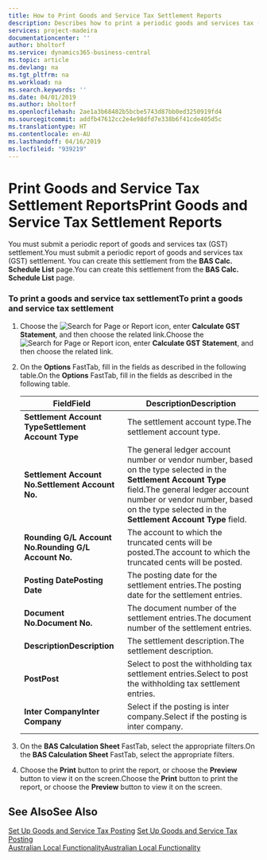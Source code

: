 ```yaml
---
title: How to Print Goods and Service Tax Settlement Reports
description: Describes how to print a periodic goods and services tax (GST) settlement.
services: project-madeira
documentationcenter: ''
author: bholtorf
ms.service: dynamics365-business-central
ms.topic: article
ms.devlang: na
ms.tgt_pltfrm: na
ms.workload: na
ms.search.keywords: ''
ms.date: 04/01/2019
ms.author: bholtorf
ms.openlocfilehash: 2ae1a3b68482b5bcbe5743d87bb0ed3250919fd4
ms.sourcegitcommit: addfb47612cc2e4e98dfd7e338b6f41cde405d5c
ms.translationtype: HT
ms.contentlocale: en-AU
ms.lasthandoff: 04/16/2019
ms.locfileid: "939219"
---
```

# <a name="print-goods-and-service-tax-settlement-reports"></a><span data-ttu-id="ac497-103">Print Goods and Service Tax Settlement Reports</span><span class="sxs-lookup"><span data-stu-id="ac497-103">Print Goods and Service Tax Settlement Reports</span></span>
<span data-ttu-id="ac497-104">You must submit a periodic report of goods and services tax (GST) settlement.</span><span class="sxs-lookup"><span data-stu-id="ac497-104">You must submit a periodic report of goods and services tax (GST) settlement.</span></span> <span data-ttu-id="ac497-105">You can create this settlement from the **BAS Calc. Schedule List** page.</span><span class="sxs-lookup"><span data-stu-id="ac497-105">You can create this settlement from the **BAS Calc. Schedule List** page.</span></span>  

### <a name="to-print-a-goods-and-service-tax-settlement"></a><span data-ttu-id="ac497-106">To print a goods and service tax settlement</span><span class="sxs-lookup"><span data-stu-id="ac497-106">To print a goods and service tax settlement</span></span>  
1.  <span data-ttu-id="ac497-107">Choose the ![Search for Page or Report](../../media/ui-search/search_small.png "Search for Page or Report icon") icon, enter **Calculate GST Statement**, and then choose the related link.</span><span class="sxs-lookup"><span data-stu-id="ac497-107">Choose the ![Search for Page or Report](../../media/ui-search/search_small.png "Search for Page or Report icon") icon, enter **Calculate GST Statement**, and then choose the related link.</span></span>  
2. <span data-ttu-id="ac497-108">On the **Options** FastTab, fill in the fields as described in the following table.</span><span class="sxs-lookup"><span data-stu-id="ac497-108">On the **Options** FastTab, fill in the fields as described in the following table.</span></span>  

    |<span data-ttu-id="ac497-109">Field</span><span class="sxs-lookup"><span data-stu-id="ac497-109">Field</span></span>|<span data-ttu-id="ac497-110">Description</span><span class="sxs-lookup"><span data-stu-id="ac497-110">Description</span></span>|  
    |---------------------------------|---------------------------------------|  
    |<span data-ttu-id="ac497-111">**Settlement Account Type**</span><span class="sxs-lookup"><span data-stu-id="ac497-111">**Settlement Account Type**</span></span>|<span data-ttu-id="ac497-112">The settlement account type.</span><span class="sxs-lookup"><span data-stu-id="ac497-112">The settlement account type.</span></span>|  
    |<span data-ttu-id="ac497-113">**Settlement Account No.**</span><span class="sxs-lookup"><span data-stu-id="ac497-113">**Settlement Account No.**</span></span>|<span data-ttu-id="ac497-114">The general ledger account number or vendor number, based on the type selected in the **Settlement Account Type** field.</span><span class="sxs-lookup"><span data-stu-id="ac497-114">The general ledger account number or vendor number, based on the type selected in the **Settlement Account Type** field.</span></span>|  
    |<span data-ttu-id="ac497-115">**Rounding G/L Account No.**</span><span class="sxs-lookup"><span data-stu-id="ac497-115">**Rounding G/L Account No.**</span></span>|<span data-ttu-id="ac497-116">The account to which the truncated cents will be posted.</span><span class="sxs-lookup"><span data-stu-id="ac497-116">The account to which the truncated cents will be posted.</span></span>|  
    |<span data-ttu-id="ac497-117">**Posting Date**</span><span class="sxs-lookup"><span data-stu-id="ac497-117">**Posting Date**</span></span>|<span data-ttu-id="ac497-118">The posting date for the settlement entries.</span><span class="sxs-lookup"><span data-stu-id="ac497-118">The posting date for the settlement entries.</span></span>|  
    |<span data-ttu-id="ac497-119">**Document No.**</span><span class="sxs-lookup"><span data-stu-id="ac497-119">**Document No.**</span></span>|<span data-ttu-id="ac497-120">The document number of the settlement entries.</span><span class="sxs-lookup"><span data-stu-id="ac497-120">The document number of the settlement entries.</span></span>|  
    |<span data-ttu-id="ac497-121">**Description**</span><span class="sxs-lookup"><span data-stu-id="ac497-121">**Description**</span></span>|<span data-ttu-id="ac497-122">The settlement description.</span><span class="sxs-lookup"><span data-stu-id="ac497-122">The settlement description.</span></span>|  
    |<span data-ttu-id="ac497-123">**Post**</span><span class="sxs-lookup"><span data-stu-id="ac497-123">**Post**</span></span>|<span data-ttu-id="ac497-124">Select to post the withholding tax settlement entries.</span><span class="sxs-lookup"><span data-stu-id="ac497-124">Select to post the withholding tax settlement entries.</span></span>|  
    |<span data-ttu-id="ac497-125">**Inter Company**</span><span class="sxs-lookup"><span data-stu-id="ac497-125">**Inter Company**</span></span>|<span data-ttu-id="ac497-126">Select if the posting is inter company.</span><span class="sxs-lookup"><span data-stu-id="ac497-126">Select if the posting is inter company.</span></span>|  

3. <span data-ttu-id="ac497-127">On the **BAS Calculation Sheet** FastTab, select the appropriate filters.</span><span class="sxs-lookup"><span data-stu-id="ac497-127">On the **BAS Calculation Sheet** FastTab, select the appropriate filters.</span></span>  
4. <span data-ttu-id="ac497-128">Choose the **Print** button to print the report, or choose the **Preview** button to view it on the screen.</span><span class="sxs-lookup"><span data-stu-id="ac497-128">Choose the **Print** button to print the report, or choose the **Preview** button to view it on the screen.</span></span>  

## <a name="see-also"></a><span data-ttu-id="ac497-129">See Also</span><span class="sxs-lookup"><span data-stu-id="ac497-129">See Also</span></span>  
<span data-ttu-id="ac497-130">[Set Up Goods and Service Tax Posting](how-to-set-up-goods-and-service-tax-posting.md) </span><span class="sxs-lookup"><span data-stu-id="ac497-130">[Set Up Goods and Service Tax Posting](how-to-set-up-goods-and-service-tax-posting.md) </span></span>  
[<span data-ttu-id="ac497-131">Australian Local Functionality</span><span class="sxs-lookup"><span data-stu-id="ac497-131">Australian Local Functionality</span></span>](australia-local-functionality.md)  

